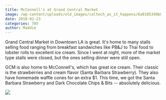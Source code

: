 ```yaml
---
title: McConnell's at Grand Central Market
image: /wp-content/uploads/old_images/caltech_as_it_happens/6a0105349b8251970b01bb09f315d9970d.jpg
date: 2018-02-23
categories: 705
author: Maddie
---
```


Grand Central Market in Downtown LA is great. It's home to many stalls selling food ranging from breakfast sandwiches like PB&amp;J to Thai food to lobster rolls to excellent ice cream. Since I went at night, more of the market type stalls were closed, but the ones selling dinner were still open.

GCM is also home to McConnell's, which has great ice cream. Their classic is the strawberries and cream flavor (Santa Barbara Strawberry). They also have homemade waffle cones for an extra $1. This time, we got the Santa Barbara Strawberry and Dark Chocolate Chips &amp; Bits -- absolutely delicious.


![](/old_images/caltech_as_it_happens/6a0105349b8251970b01bb09f315dd970d.jpg)
